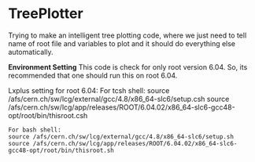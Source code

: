 # TreePlotter
Trying to make an intelligent tree plotting code, where we just need to tell name of root file and variables to plot and it should do everything else automatically.

**Environment Setting**
This code is check for only root version 6.04. So, its recommended that one should run this on root 6.04.

Lxplus setting for root 6.04:
    For tcsh shell:
    source /afs/cern.ch/sw/lcg/external/gcc/4.8/x86_64-slc6/setup.csh
    source /afs/cern.ch/sw/lcg/app/releases/ROOT/6.04.02/x86_64-slc6-gcc48-opt/root/bin/thisroot.csh

    For bash shell:
    source /afs/cern.ch/sw/lcg/external/gcc/4.8/x86_64-slc6/setup.sh
    source /afs/cern.ch/sw/lcg/app/releases/ROOT/6.04.02/x86_64-slc6-gcc48-opt/root/bin/thisroot.sh
